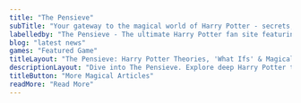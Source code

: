 ```yaml
---
title: "The Pensieve"
subTitle: "Your gateway to the magical world of Harry Potter - secrets, theories, and beyond"
labelledby: "The Pensieve - The ultimate Harry Potter fan site featuring news, games, videos, and in-depth analysis of the Wizarding World"
blog: "latest news"
games: "Featured Game"
titleLayout: "The Pensieve: Harry Potter Theories, 'What Ifs' & Magical Secrets"
descriptionLayout: "Dive into The Pensieve. Explore deep Harry Potter theories, 'What If' scenarios, hidden facts, and in-depth analysis of the Wizarding World."
titleButton: "More Magical Articles"
readMore: "Read More"
---
```

